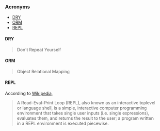 
### Acronyms

- [DRY](#DRY)
- [ORM](#ORM)
- [REPL](#REPL)



#### DRY
> Don't Repeat Yourself

#### ORM
> Object Relational Mapping

#### REPL

According to [Wikipedia](https://en.wikipedia.org/wiki/Read%E2%80%93eval%E2%80%93print_loop), 
> A Read–Eval–Print Loop (REPL), also known as an interactive toplevel or language shell, is a simple, interactive computer programming environment that takes single user inputs (i.e. single expressions), evaluates them, and returns the result to the user; a program written in a REPL environment is executed piecewise.
